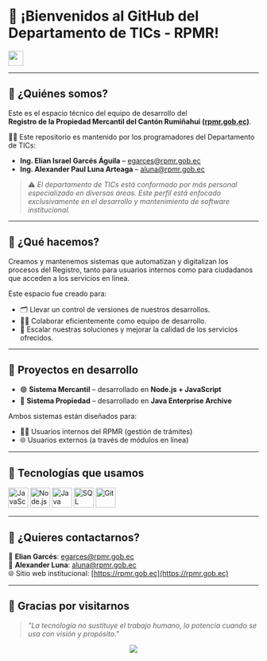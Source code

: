 # 👋 ¡Bienvenidos al GitHub del Departamento de TICs - RPMR!

<img src="https://media.giphy.com/media/hvRJCLFzcasrR4ia7z/giphy.gif" width="30" />

---

## 📌 ¿Quiénes somos?

Este es el espacio técnico del equipo de desarrollo del  
**Registro de la Propiedad Mercantil del Cantón Rumiñahui ([rpmr.gob.ec](https://rpmr.gob.ec))**.

👨‍💻 Este repositorio es mantenido por los programadores del Departamento de TICs:

- **Ing. Elian Israel Garcés Águila** – egarces@rpmr.gob.ec  
- **Ing. Alexander Paul Luna Arteaga** – aluna@rpmr.gob.ec  

> ⚠️ *El departamento de TICs está conformado por más personal especializado en diversas áreas. Este perfil está enfocado exclusivamente en el desarrollo y mantenimiento de software institucional.*

---

## 🎯 ¿Qué hacemos?

Creamos y mantenemos sistemas que automatizan y digitalizan los procesos del Registro, tanto para usuarios internos como para ciudadanos que acceden a los servicios en línea.

Este espacio fue creado para:

- 🗂️ Llevar un control de versiones de nuestros desarrollos.
- 👨‍💻 Colaborar eficientemente como equipo de desarrollo.
- 🚀 Escalar nuestras soluciones y mejorar la calidad de los servicios ofrecidos.

---

## 🚧 Proyectos en desarrollo

- 🟢 **Sistema Mercantil** – desarrollado en **Node.js + JavaScript**  
- 🔵 **Sistema Propiedad** – desarrollado en **Java Enterprise Archive**

Ambos sistemas están diseñados para:

- 👨‍💼 Usuarios internos del RPMR (gestión de trámites)
- 🌐 Usuarios externos (a través de módulos en línea)

---

## 🧠 Tecnologías que usamos

<p align="left">
  <img src="https://cdn.jsdelivr.net/gh/devicons/devicon/icons/javascript/javascript-original.svg" alt="JavaScript" width="40" height="40"/>
  <img src="https://cdn.jsdelivr.net/gh/devicons/devicon/icons/nodejs/nodejs-original.svg" alt="Node.js" width="40" height="40"/>
  <img src="https://cdn.jsdelivr.net/gh/devicons/devicon/icons/java/java-original.svg" alt="Java" width="40" height="40"/>
  <img src="https://cdn.jsdelivr.net/gh/devicons/devicon/icons/microsoftsqlserver/microsoftsqlserver-plain.svg" alt="SQL Server" width="40" height="40"/>
  <img src="https://cdn.jsdelivr.net/gh/devicons/devicon/icons/git/git-original.svg" alt="Git" width="40" height="40"/>
</p>

---

## 🤝 ¿Quieres contactarnos?

📧 **Elian Garcés**: egarces@rpmr.gob.ec  
📧 **Alexander Luna**: aluna@rpmr.gob.ec  
🌐 Sitio web institucional: [https://rpmr.gob.ec](https://rpmr.gob.ec)

---

## 🚀 Gracias por visitarnos

> *"La tecnología no sustituye el trabajo humano, lo potencia cuando se usa con visión y propósito."*

<p align="center">
  <img src="https://img.shields.io/badge/Registro%20de%20la%20Propiedad%20Mercantil-Rumiñahui-blue" />
</p>
